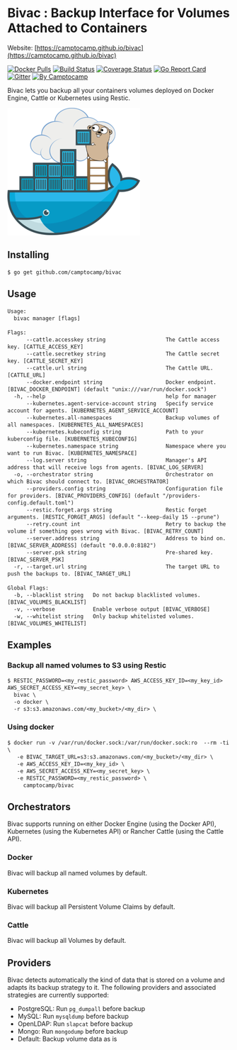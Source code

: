Bivac : Backup Interface for Volumes Attached to Containers
===========================================================

Website: [https://camptocamp.github.io/bivac](https://camptocamp.github.io/bivac)


[![Docker Pulls](https://img.shields.io/docker/pulls/camptocamp/bivac.svg)](https://hub.docker.com/r/camptocamp/bivac/)
[![Build Status](https://img.shields.io/travis/camptocamp/bivac/master.svg)](https://travis-ci.org/camptocamp/bivac)
[![Coverage Status](https://img.shields.io/coveralls/camptocamp/bivac.svg)](https://coveralls.io/r/camptocamp/bivac?branch=master)
[![Go Report Card](https://goreportcard.com/badge/github.com/camptocamp/bivac)](https://goreportcard.com/report/github.com/camptocamp/bivac)
[![Gitter](https://img.shields.io/gitter/room/camptocamp/bivac.svg)](https://gitter.im/camptocamp/bivac)
[![By Camptocamp](https://img.shields.io/badge/by-camptocamp-fb7047.svg)](http://www.camptocamp.com)


Bivac lets you backup all your containers volumes deployed on Docker Engine, Cattle or Kubernetes using Restic.

![Bivac](img/bivac_small.png)


## Installing

```shell
$ go get github.com/camptocamp/bivac
```

## Usage

```shell
Usage:
  bivac manager [flags]

Flags:
      --cattle.accesskey string                   The Cattle access key. [CATTLE_ACCESS_KEY]
      --cattle.secretkey string                   The Cattle secret key. [CATTLE_SECRET_KEY]
      --cattle.url string                         The Cattle URL. [CATTLE_URL]
      --docker.endpoint string                    Docker endpoint. [BIVAC_DOCKER_ENDPOINT] (default "unix:///var/run/docker.sock")
  -h, --help                                      help for manager
      --kubernetes.agent-service-account string   Specify service account for agents. [KUBERNETES_AGENT_SERVICE_ACCOUNT]
      --kubernetes.all-namespaces                 Backup volumes of all namespaces. [KUBERNETES_ALL_NAMESPACES]
      --kubernetes.kubeconfig string              Path to your kuberconfig file. [KUBERNETES_KUBECONFIG]
      --kubernetes.namespace string               Namespace where you want to run Bivac. [KUBERNETES_NAMESPACE]
      --log.server string                         Manager's API address that will receive logs from agents. [BIVAC_LOG_SERVER]
  -o, --orchestrator string                       Orchestrator on which Bivac should connect to. [BIVAC_ORCHESTRATOR]
      --providers.config string                   Configuration file for providers. [BIVAC_PROVIDERS_CONFIG] (default "/providers-config.default.toml")
      --restic.forget.args string                 Restic forget arguments. [RESTIC_FORGET_ARGS] (default "--keep-daily 15 --prune")
      --retry.count int                           Retry to backup the volume if something goes wrong with Bivac. [BIVAC_RETRY_COUNT]
      --server.address string                     Address to bind on. [BIVAC_SERVER_ADDRESS] (default "0.0.0.0:8182")
      --server.psk string                         Pre-shared key. [BIVAC_SERVER_PSK]
  -r, --target.url string                         The target URL to push the backups to. [BIVAC_TARGET_URL]

Global Flags:
  -b, --blacklist string   Do not backup blacklisted volumes. [BIVAC_VOLUMES_BLACKLIST]
  -v, --verbose            Enable verbose output [BIVAC_VERBOSE]
  -w, --whitelist string   Only backup whitelisted volumes. [BIVAC_VOLUMES_WHITELIST]
```

## Examples

### Backup all named volumes to S3 using Restic

```shell
$ RESTIC_PASSWORD=<my_restic_password> AWS_ACCESS_KEY_ID=<my_key_id> AWS_SECRET_ACCESS_KEY=<my_secret_key> \
  bivac \
  -o docker \
  -r s3:s3.amazonaws.com/<my_bucket>/<my_dir> \
```

### Using docker

```shell
$ docker run -v /var/run/docker.sock:/var/run/docker.sock:ro  --rm -ti \
   -e BIVAC_TARGET_URL=s3:s3.amazonaws.com/<my_bucket>/<my_dir> \
   -e AWS_ACCESS_KEY_ID=<my_key_id> \
   -e AWS_SECRET_ACCESS_KEY=<my_secret_key> \
   -e RESTIC_PASSWORD=<my_restic_password> \
     camptocamp/bivac
```

## Orchestrators

Bivac supports running on either Docker Engine (using the Docker API), Kubernetes (using the Kubernetes API) or Rancher Cattle (using the Cattle API).

### Docker

Bivac will backup all named volumes by default.

### Kubernetes

Bivac will backup all Persistent Volume Claims by default.

### Cattle

Bivac will backup all Volumes by default.

## Providers

Bivac detects automatically the kind of data that is stored on a volume and adapts its backup strategy to it. The following providers and associated strategies are currently supported:

* PostgreSQL: Run `pg_dumpall` before backup
* MySQL: Run `mysqldump` before backup
* OpenLDAP: Run `slapcat` before backup
* Mongo: Run `mongodump` before backup
* Default: Backup volume data as is

